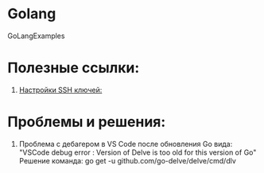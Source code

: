 # Golang
GoLangExamples


Полезные ссылки:
===================
1. [Настройки SSH ключей:](https://gist.github.com/sabonim/279498#file-ssh-txt)

Проблемы и решения:
===================
1. Проблема с дебагером в VS Code после обновления Go вида: 
"VSCode debug error : Version of Delve is too old for this version of Go"
Решение команда: go get -u github.com/go-delve/delve/cmd/dlv
